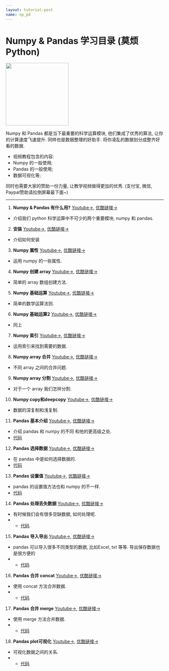```yaml
---
layout: tutorial-post
name: np_pd
---
```



# Numpy & Pandas 学习目录 (莫烦Python)
<img src='{{site.baseurl}}/static/img/course-cover/np_pd.jpg' height='200'>


Numpy 和 Pandas 都是当下最重要的科学运算模块, 他们集成了优秀的算法, 让你的计算速度飞速提升. 同样也是数据整理的好助手. 将你凌乱的数据划分成整齐好看的数据.

* 视频教程包含的内容:
 * Numpy 的一般使用;
 * Pandas 的一般使用;
 * 数据可视化等;
 

同时也需要大家的赞助一份力量, 让教学视频做得更加的优秀. (支付宝, 微信, Paypal赞助请拉倒屏幕最下面~)

---

1. **Numpy & Pandas 有什么用?** [Youtube->](https://www.youtube.com/watch?v=To3YL92HZyc&list=PLXO45tsB95cKKyC45gatc8wEc3Ue7BlI4&index=1), [优酷链接->](http://v.youku.com/v_show/id_XMTU4NjM3MTc4MA==.html?f=27329155&o=1)
  * 介绍我们 python 科学运算中不可少的两个重要模块, numpy 和 pandas.


2. **安装** [Youtube->](https://www.youtube.com/watch?v=JauGYB-Bzuw&list=PLXO45tsB95cKKyC45gatc8wEc3Ue7BlI4&index=2), [优酷链接->](http://v.youku.com/v_show/id_XMTU4NjM5NzgyNA==.html?f=27329155&o=1)
  * 介绍如何安装


3. **Numpy 属性** [Youtube->](https://www.youtube.com/watch?v=mf7ktBLwaJs&list=PLXO45tsB95cKKyC45gatc8wEc3Ue7BlI4&index=3), [优酷链接->](http://v.youku.com/v_show/id_XMTU4NjU0MzE4NA==.html?f=27329155&o=1)
  * 运用 numpy 的一些属性.


4. **Numpy 创建 array** [Youtube->](https://www.youtube.com/watch?v=2TkMujKoDPI&list=PLXO45tsB95cKKyC45gatc8wEc3Ue7BlI4&index=4), [优酷链接->](http://v.youku.com/v_show/id_XMTU4NzUzNDE0MA==.html?f=27329155&o=1)
  * 简单的 array 数组创建方法.


5. **Numpy 基础运算** [Youtube->](https://www.youtube.com/watch?v=4QgQaNtuZLA&list=PLXO45tsB95cKKyC45gatc8wEc3Ue7BlI4&index=5), [优酷链接->](http://v.youku.com/v_show/id_XMTU4ODI0OTQ1Ng==.html?f=27329155&o=1)
  * 简单的数学运算法则.


6. **Numpy 基础运算2** [Youtube->](https://www.youtube.com/watch?v=T9es_lniLl0&list=PLXO45tsB95cKKyC45gatc8wEc3Ue7BlI4&index=6), [优酷链接->](http://v.youku.com/v_show/id_XMTU4ODY1NDQwNA==.html?f=27329155&o=1)
  * 同上


7. **Numpy 索引** [Youtube->](https://www.youtube.com/watch?v=82Tva71Lm1E&list=PLXO45tsB95cKKyC45gatc8wEc3Ue7BlI4&index=7), [优酷链接->](http://v.youku.com/v_show/id_XMTU4ODY3NTE2OA==.html?f=27329155&o=1)
  * 运用索引来找到需要的数据.


8. **Numpy array 合并** [Youtube->](https://www.youtube.com/watch?v=ttSUtDTjDyI&list=PLXO45tsB95cKKyC45gatc8wEc3Ue7BlI4&index=8), [优酷链接->](http://v.youku.com/v_show/id_XMTU4ODcwNjI1Ng==.html?f=27329155&o=1)
  * 不同 array 之间的合并问题.


9. **Numpy array 分割** [Youtube->](https://www.youtube.com/watch?v=o1j-biEc1Pc&list=PLXO45tsB95cKKyC45gatc8wEc3Ue7BlI4&index=9), [优酷链接->](http://v.youku.com/v_show/id_XMTU4ODcyODMwMA==.html?f=27329155&o=1)
  * 对于一个 array 我们怎样分割.


10. **Numpy copy和deepcopy** [Youtube->](https://www.youtube.com/watch?v=lXmiDyktnCA&list=PLXO45tsB95cKKyC45gatc8wEc3Ue7BlI4&index=10), [优酷链接->](http://v.youku.com/v_show/id_XMTU4ODc2ODUwOA==.html?f=27329155&o=1)
  * 数据的深复制和浅复制.


11. **Pandas 基本介绍** [Youtube->](https://www.youtube.com/watch?v=R6oAP8A2lNQ&list=PLXO45tsB95cKKyC45gatc8wEc3Ue7BlI4&index=11), [优酷链接->](http://v.youku.com/v_show/id_XMTYyOTg1MzE2OA==.html?f=27329155&o=1)
  * 介绍 pandas 和 numpy 的不同 和他的更高级之处. 
  * [代码](https://github.com/MorvanZhou/tutorials/blob/master/numpy%26pandas/11_pandas_intro.py)


12. **Pandas 选择数据** [Youtube->](https://www.youtube.com/watch?v=BRps4z_EJO0&list=PLXO45tsB95cKKyC45gatc8wEc3Ue7BlI4&index=12), [优酷链接->](http://v.youku.com/v_show/id_XMTYzMDE5ODc2OA==.html?f=27329155&o=1)
  * 在 pandas 中是如何选择数据的. 
  * [代码](https://github.com/MorvanZhou/tutorials/blob/master/numpy%26pandas/12_selection.py)


13. **Pandas 设置值** [Youtube->](https://www.youtube.com/watch?v=HuGMmE97LnY&list=PLXO45tsB95cKKyC45gatc8wEc3Ue7BlI4&index=13), [优酷链接->](http://v.youku.com/v_show/id_XMTYzMDIzODI4OA==.html?f=27329155&o=1)
  *  pandas 的设置值方法也和 numpy 的不一样. 
  * [代码](https://github.com/MorvanZhou/tutorials/blob/master/numpy%26pandas/13_set_value.py)


14. **Pandas 处理丢失数据** [Youtube->](https://www.youtube.com/watch?v=H9jqCR4z7Pw&list=PLXO45tsB95cKKyC45gatc8wEc3Ue7BlI4&index=14), [优酷链接->](http://v.youku.com/v_show/id_XMTYzMTUxNzgwOA==.html?f=27329155&o=1)
  * 有时候我们会有很多空缺数据, 如何处理呢. 
  * * [代码](https://github.com/MorvanZhou/tutorials/blob/master/numpy%26pandas/14_nan.py)


15. **Pandas 导入导出** [Youtube->](https://www.youtube.com/watch?v=Vb2aR_t957E&list=PLXO45tsB95cKKyC45gatc8wEc3Ue7BlI4&index=15), [优酷链接->](http://v.youku.com/v_show/id_XMTYzODIxMTg3Mg==.html?f=27329155&o=1)
  * pandas 可以导入很多不同类型的数据, 比如Excel, txt 等等. 导出保存数据也是很方便的 
  * * [代码](https://github.com/MorvanZhou/tutorials/tree/master/numpy%26pandas/15_read_to)


16. **Pandas 合并 concat** [Youtube->](https://www.youtube.com/watch?v=DcyFh2m3g6c&list=PLXO45tsB95cKKyC45gatc8wEc3Ue7BlI4&index=16), [优酷链接->](http://v.youku.com/v_show/id_XMTYzODQ4MzY0OA==.html?f=27329155&o=1)
  * 使用 concat 方法合并数据. 
  * * [代码](https://github.com/MorvanZhou/tutorials/blob/master/numpy%26pandas/16_concat.py)


17. **Pandas 合并 merge** [Youtube->](https://www.youtube.com/watch?v=Y2xmMG_jXnc&list=PLXO45tsB95cKKyC45gatc8wEc3Ue7BlI4&index=17), [优酷链接->](http://v.youku.com/v_show/id_XMTY0NDUzMDYzMg==.html?f=27329155&o=1)
  * 使用 merge 方法合并数据. 
  * * [代码](https://github.com/MorvanZhou/tutorials/blob/master/numpy%26pandas/17_merge.py)


18. **Pandas plot可视化** [Youtube->](https://www.youtube.com/watch?v=SCMLObsel5I&list=PLXO45tsB95cKKyC45gatc8wEc3Ue7BlI4&index=18), [优酷链接->](http://v.youku.com/v_show/id_XMTY0NDcxODQ4NA==.html?f=27329155&o=1)
  * 可视化数据之间的关系. 
  * * [代码](https://github.com/MorvanZhou/tutorials/blob/master/numpy%26pandas/18_plot.py)


